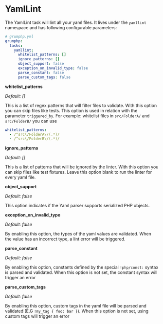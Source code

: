 # YamlLint

The YamlLint task will lint all your yaml files.
It lives under the `yamllint` namespace and has following configurable parameters:

```yaml
# grumphp.yml
grumphp:
  tasks:
    yamllint:
      whitelist_patterns: []
      ignore_patterns: []
      object_support: false
      exception_on_invalid_type: false
      parse_constant: false
      parse_custom_tags: false
```

**whitelist_patterns**

*Default: []*

This is a list of regex patterns that will filter files to validate. With this option you can skip files like tests. This option is used in relation with the parameter `triggered_by`.
For example: whitelist files in `src/FolderA/` and `src/FolderB/` you can use 
```yaml
whitelist_patterns:
  - /^src\/FolderA\/(.*)/
  - /^src\/FolderB\/(.*)/
```

**ignore_patterns**

*Default: []*

This is a list of patterns that will be ignored by the linter. 
With this option you can skip files like test fixtures. Leave this option blank to run the linter for every yaml file.


**object_support**

*Default: false*

This option indicates if the Yaml parser supports serialized PHP objects.


**exception_on_invalid_type**

*Default: false*

By enabling this option, the types of the yaml values are validated. 
When the value has an incorrect type, a lint error will be triggered.


**parse_constant**

*Default: false*

By enabling this option, constants defined by the special `!php/const:` syntax is parsed and validated.
When this option is not set, the constant syntax will trigger an error


**parse_custom_tags**

*Default: false*

By enabling this option, custom tags in the yaml file will be parsed and validated (E.G `!my_tag { foo: bar }`).
When this option is not set, using custom tags will trigger an error
